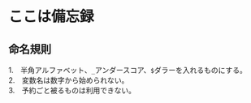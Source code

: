# ここは備忘録

## 命名規則
1.　半角アルファベット、``_``アンダースコア、``$``ダラーを入れるものにする。  
2.　変数名は数字から始められない。  
3.　予約ごと被るものは利用できない。  
